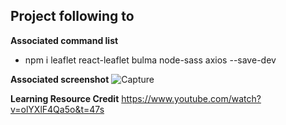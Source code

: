 ## Project following to ##

**Associated command list**

- npm i leaflet react-leaflet bulma node-sass axios --save-dev

**Associated screenshot**
![Capture](https://user-images.githubusercontent.com/10510210/78808529-bcce4200-79ef-11ea-92c1-3e1a3ea0471a.PNG)


**Learning Resource Credit**
https://www.youtube.com/watch?v=olYXlF4Qa5o&t=47s
